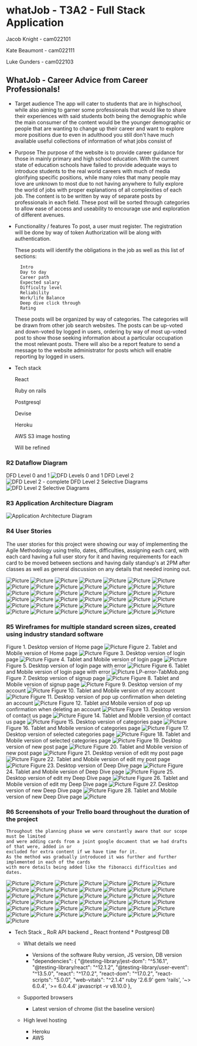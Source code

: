 # whatJob - T3A2 - Full Stack Application

Jacob Knight - cam022101

Kate Beaumont - cam022111

Luke Gunders - cam022103

## WhatJob - Career Advice from Career Professionals!

- Target audience
  The app will cater to students that are in highschool, while also aiming to garner some professionals that would like to
  share their experiences with said students both being the demographic while the main consumer of the content would be the younger demographic
  or people that are wanting to change up their career and want to explore more positions due to even in adulthood you still don't have
  much available useful collections of information of what jobs consist of

- Purpose
  The purpose of the website is to provide career guidance for those in mainly primary and high school education. With the current state of education
  schools have failed to provide adequate ways to introduce students to the real world careers with much of media glorifying specific positions, while
  many roles that many people may love are unknown to most due to not having anywhere to fully explore the world of jobs with proper explanations of all
  complexities of each job.
  The content is to be written by way of separate posts by professionals in each field. These post will be sorted through categories to allow ease of access and useability to encourage use and exploration of different avenues.

- Functionality / features
  To post, a user must register. The registration will be done by way of token Authorization will be along with authentication.

  These posts will identify the obligations in the job as well as this list of sections:

        Intro
        Day to day
        Career path
        Expected salary
        Difficulty level
        Reliability
        Work/life Balance
        Deep dive click through
        Rating

  These posts will be organized by way of categories. The categories will be drawn from other job search websites.
  The posts can be up-voted and down-voted by logged in users, ordering by way of most up-voted post to show those seeking information about a particular occupation the most relevant posts.
  There will also be a report feature to send a message to the website administrator for posts which will enable reporting by logged in users.

- Tech stack

  React

  Ruby on rails

  Postgresql

  Devise

  Heroku

  AWS S3 image hosting

  Will be refined

### R2 Dataflow Diagram

DFD Level 0 and 1
![DFD Levels 0 and 1](./Screenshots/DFD-level0-1.png)
DFD Level 2
![DFD Level 2 - complete](./Screenshots/DFD-level2.png)
DFD Level 2 Selective Diagrams
![DFD Level 2 Selective Diagrams](./Screenshots/DFD-level2-select.png)

### R3 Application Architecture Diagram

![Application Architecture Diagram](./Screenshots/ApplicationArchitectureDiagram.png)

### R4 User Stories

The user stories for this project were showing our way of implementing the Agile
Methodology using trello, dates, difficulties, assigning each card, with each card
having a full user story for it and having requirements for each card to be moved between 
sections and having daily standup's at 2PM after classes as well as general discussion on any
details that needed ironing out.

![Picture](./Screenshots/1.JPG)
![Picture](./Screenshots/2.JPG)
![Picture](./Screenshots/3.JPG)
![Picture](./Screenshots/4.JPG)
![Picture](./Screenshots/5.JPG)
![Picture](./Screenshots/6.JPG)
![Picture](./Screenshots/7.JPG)
![Picture](./Screenshots/8.JPG)
![Picture](./Screenshots/9.JPG)
![Picture](./Screenshots/10.JPG)
![Picture](./Screenshots/11.JPG)
![Picture](./Screenshots/12.JPG)
![Picture](./Screenshots/13.JPG)
![Picture](./Screenshots/14.JPG)
![Picture](./Screenshots/15.JPG)
![Picture](./Screenshots/16.JPG)
![Picture](./Screenshots/17.JPG)
![Picture](./Screenshots/18.JPG)
![Picture](./Screenshots/19.JPG)
![Picture](./Screenshots/21.JPG)
![Picture](./Screenshots/22.JPG)
![Picture](./Screenshots/23.JPG)
![Picture](./Screenshots/24.JPG)
![Picture](./Screenshots/25.JPG)
![Picture](./Screenshots/26.JPG)
![Picture](./Screenshots/27.JPG)
![Picture](./Screenshots/28.JPG)
![Picture](./Screenshots/29.JPG)
![Picture](./Screenshots/30.JPG)
![Picture](./Screenshots/31.JPG)
![Picture](./Screenshots/32.JPG)
![Picture](./Screenshots/32.JPG)
![Picture](./Screenshots/33.JPG)
![Picture](./Screenshots/34.JPG)
![Picture](./Screenshots/35.JPG)
![Picture](./Screenshots/36.JPG)
![Picture](./Screenshots/37.JPG)
![Picture](./Screenshots/38.JPG)
![Picture](./Screenshots/39.JPG)
![Picture](./Screenshots/40.JPG)
![Picture](./Screenshots/41.JPG)
![Picture](./Screenshots/MVP_list.JPG)

### R5 Wireframes for multiple standard screen sizes, created using industry standard software

Figure 1. Desktop version of Home page
![Picture](./Screenshots/wireframes/HP.png)
Figure 2. Tablet and Mobile version of Home page
![Picture](./Screenshots/wireframes/HP-Tab_Mob.png)
Figure 3. Desktop version of login page
![Picture](./Screenshots/wireframes/Login.png)
Figure 4. Tablet and Mobile version of login page
![Picture](./Screenshots/wireframes/Login_Tab-Mob.png)
Figure 5. Desktop version of login page with error
![Picture](./Screenshots/wireframes/LP-error.png)
Figure 6. Tablet and Mobile version of login page with error
![Picture](./Screenshots/wireframes/LP-error-TabMob.png)
LP-error-TabMob.png
Figure 7. Desktop version of signup page
![Picture](./Screenshots/wireframes/Signup.png)
Figure 8. Tablet and Mobile version of signup page
![Picture](./Screenshots/wireframes/Signup-Tab-Mob.png)
Figure 9. Desktop version of my account
![Picture](./Screenshots/wireframes/Myaccount.png)
Figure 10. Tablet and Mobile version of my account
![Picture](./Screenshots/wireframes/Myaccount_Tab-Mob.png)
Figure 11. Desktop version of pop up confirmation when deleting an account
![Picture](./Screenshots/wireframes/Deletepopup.png)
Figure 12. Tablet and Mobile version of pop up confirmation when deleting an account
![Picture](./Screenshots/wireframes/Deletepopup_Tab-Mob.png)
Figure 13. Desktop version of contact us page
![Picture](./Screenshots/wireframes/Contactus.png)
Figure 14. Tablet and Mobile version of contact us page
![Picture](./Screenshots/wireframes/Contactus_Tab-Mob.png)
Figure 15. Desktop version of categories page
![Picture](./Screenshots/wireframes/Categories_page.png)
Figure 16. Tablet and Mobile version of categories page
![Picture](./Screenshots/wireframes/Categories_Tab-Mob.png)
Figure 17. Desktop version of selected categories page
![Picture](./Screenshots/wireframes/Selected_category.png)
Figure 18. Tablet and Mobile version of selected categories page
![Picture](./Screenshots/wireframes/Selected_category_Tab-Mob.png)
Figure 19. Desktop version of new post page
![Picture](./Screenshots/wireframes/NewPost.png)
Figure 20. Tablet and Mobile version of new post page
![Picture](./Screenshots/wireframes/NewPost_Tab-Mob.png)
Figure 21. Desktop version of edit my post page
![Picture](./Screenshots/wireframes/EditMyPost.png)
Figure 22. Tablet and Mobile version of edit my post page
![Picture](./Screenshots/wireframes/EditMyPost_Tab-Mob.png)
Figure 23. Desktop version of Deep Dive page
![Picture](./Screenshots/wireframes/DeepDive.png)
Figure 24. Tablet and Mobile version of Deep Dive page
![Picture](./Screenshots/wireframes/DeepDive_Tab-Mob.png)
Figure 25. Desktop version of edit my Deep Dive page
![Picture](./Screenshots/wireframes/EditDeepDive.png)
Figure 26. Tablet and Mobile version of edit my Deep Dive page
![Picture](./Screenshots/wireframes/EditDeepDive_Tab-Mob.png)
Figure 27. Desktop version of new Deep Dive page
![Picture](./Screenshots/wireframes/NewDeepDive.png)
Figure 28. Tablet and Mobile version of new Deep Dive page
![Picture](./Screenshots/wireframes/NewDeepDive_Tab-Mob.png)

### R6 Screenshots of your Trello board throughout the duration of the project

    Throughout the planning phase we were constantly aware that our scope must be limited
    and were adding cards from a joint google document that we had drafts of that were, added in or
    excluded for extra content if we have time for it.
    As the method was gradually introduced it was further and further implemented in each of the cards 
    with more details being added like the fibonacci difficulties and dates.

![Picture](./Screenshots/1.JPG)
![Picture](./Screenshots/2.JPG)
![Picture](./Screenshots/3.JPG)
![Picture](./Screenshots/4.JPG)
![Picture](./Screenshots/5.JPG)
![Picture](./Screenshots/6.JPG)
![Picture](./Screenshots/7.JPG)
![Picture](./Screenshots/8.JPG)
![Picture](./Screenshots/9.JPG)
![Picture](./Screenshots/10.JPG)
![Picture](./Screenshots/11.JPG)
![Picture](./Screenshots/12.JPG)
![Picture](./Screenshots/13.JPG)
![Picture](./Screenshots/14.JPG)
![Picture](./Screenshots/15.JPG)
![Picture](./Screenshots/16.JPG)
![Picture](./Screenshots/17.JPG)
![Picture](./Screenshots/18.JPG)
![Picture](./Screenshots/19.JPG)
![Picture](./Screenshots/20.JPG)
![Picture](./Screenshots/21.JPG)
![Picture](./Screenshots/22.JPG)
![Picture](./Screenshots/23.JPG)
![Picture](./Screenshots/24.JPG)
![Picture](./Screenshots/25.JPG)
![Picture](./Screenshots/26.JPG)
![Picture](./Screenshots/27.JPG)
![Picture](./Screenshots/28.JPG)
![Picture](./Screenshots/29.JPG)
![Picture](./Screenshots/30.JPG)
![Picture](./Screenshots/31.JPG)
![Picture](./Screenshots/32.JPG)
![Picture](./Screenshots/32.JPG)
![Picture](./Screenshots/33.JPG)
![Picture](./Screenshots/34.JPG)
![Picture](./Screenshots/35.JPG)
![Picture](./Screenshots/36.JPG)
![Picture](./Screenshots/37.JPG)
![Picture](./Screenshots/38.JPG)
![Picture](./Screenshots/39.JPG)
![Picture](./Screenshots/40.JPG)
![Picture](./Screenshots/41.JPG)
![Picture](./Screenshots/MVP_list.JPG)

- Tech Stack
  _ RoR API backend
  _ React frontend \* Postgresql DB

  - What details we need

    - Versions of the software Ruby version, JS version, DB version
    - "dependencies": {
      "@testing-library/jest-dom": "^5.16.1",
      "@testing-library/react": "^12.1.2",
      "@testing-library/user-event": "^13.5.0",
      "react": "^17.0.2",
      "react-dom": "^17.0.2",
      "react-scripts": "5.0.0",
      "web-vitals": "^2.1.4"
      ruby '2.6.9'
      gem 'rails', '~> 6.0.4', '>= 6.0.4.4'
      javascript -v v8.10.0
      },

  - Supported browsers
    - Latest version of chrome (list the baseline version)
  - High level hosting
    - Heroku
    - AWS
